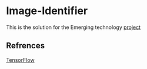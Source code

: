 # Image-Identifier
This is the solution for the Emerging technology [project](https://emerging-technologies.github.io/problems/project.html)

## Refrences
[TensorFlow](https://www.tensorflow.org/tutorials/image_recognition)
